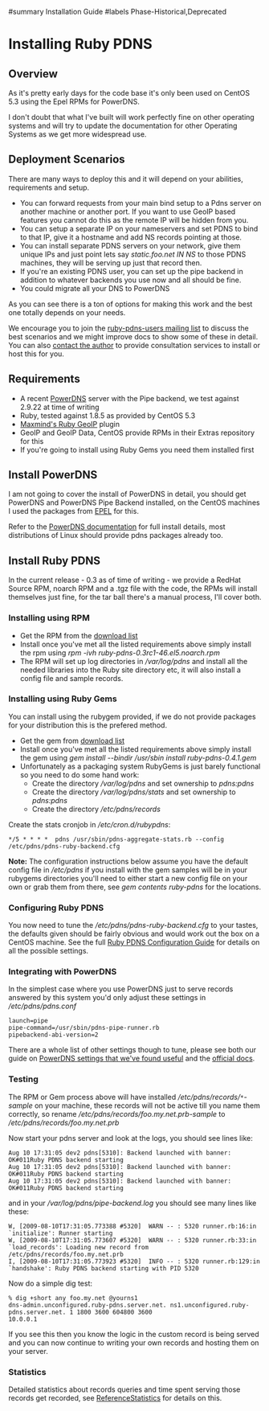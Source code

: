 ﻿#summary Installation Guide
#labels Phase-Historical,Deprecated

# Installing Ruby PDNS #
## Overview ##
As it's pretty early days for the code base it's only been used on CentOS 5.3 using the Epel RPMs for PowerDNS.

I don't doubt that what I've built will work perfectly fine on other operating systems and will try to update the documentation for other Operating Systems as we get more widespread use.


## Deployment Scenarios ##
There are many ways to deploy this and it will depend on your abilities, requirements and setup.

  * You can forward requests from your main bind setup to a Pdns server on another machine or another port.  If you want to use GeoIP based features you cannot do this as the remote IP will be hidden from you.
  * You can setup a separate IP on your nameservers and set PDNS to bind to that IP, give it a hostname and add NS records pointing at those.
  * You can install separate PDNS servers on your network, give them unique IPs and just point lets say _static.foo.net IN NS <your pdns server here>_ to those PDNS machines, they will be serving up just that record then.
  * If you're an existing PDNS user, you can set up the pipe backend in addition to whatever backends you use now and all should be fine.
  * You could migrate all your DNS to PowerDNS

As you can see there is a ton of options for making this work and the best one totally depends on your needs.

We encourage you to join the [ruby-pdns-users mailing list](http://groups.google.com/group/ruby-pdns-users) to discuss the best scenarios and we might improve docs to show some of these in detail.  You can also [contact the author](mailto:rip@devco.net) to provide consultation services to install or host this for you.

## Requirements ##
  * A recent [PowerDNS](http://www.powerdns.com/) server with the Pipe backend, we test against 2.9.22 at time of writing
  * Ruby, tested against 1.8.5 as provided by CentOS 5.3
  * [Maxmind's Ruby GeoIP](http://www.maxmind.com/app/ruby) plugin
  * GeoIP and GeoIP Data, CentOS provide RPMs in their Extras repository for this
  * If you're going to install using Ruby Gems you need them installed first

## Install PowerDNS ##
I am not going to cover the install of PowerDNS in detail, you should get PowerDNS and PowerDNS Pipe Backend installed, on the CentOS machines I used the packages from [EPEL](https://fedoraproject.org/wiki/EPEL) for this.

Refer to the [PowerDNS documentation](http://doc.powerdns.com/) for full install details, most distributions of Linux should provide pdns packages already too.

## Install Ruby PDNS ##
In the current release - 0.3 as of time of writing - we provide a RedHat Source RPM, noarch RPM and a .tgz file with the code, the RPMs will install themselves just fine, for the tar ball there's a manual process, I'll cover both.

### Installing using RPM ###
  * Get the RPM from the [download list](http://code.google.com/p/ruby-pdns/downloads/list)
  * Install once you've met all the listed requirements above simply install the rpm using _rpm -ivh ruby-pdns-0.3rc1-46.el5.noarch.rpm_
  * The RPM will set up log directories in _/var/log/pdns_ and install all the needed libraries into the Ruby site directory etc, it will also install a config file and sample records.

### Installing using Ruby Gems ###
You can install using the rubygem provided, if we do not provide packages for your distribution this is the prefered method.

  * Get the gem from [download list](http://code.google.com/p/ruby-pdns/downloads/list)
  * Install once you've met all the listed requirements above simply install the gem using _gem install --bindir /usr/sbin install ruby-pdns-0.4.1.gem_
  * Unfortunately as a packaging system RubyGems is just barely functional so you need to do some hand work:
    * Create the directory _/var/log/pdns_ and set ownership to _pdns:pdns_
    * Create the directory _/var/log/pdns/stats_ and set ownership to _pdns:pdns_
    * Create the directory _/etc/pdns/records_

Create the stats cronjob in _/etc/cron.d/rubypdns_:

```
*/5 * * * *  pdns /usr/sbin/pdns-aggregate-stats.rb --config /etc/pdns/pdns-ruby-backend.cfg
```

**Note:** The configuration instructions below assume you have the default config file in _/etc/pdns_ if you install with the gem samples will be in your rubygems directories you'll need to either start a new config file on your own or grab them from there, see _gem contents ruby-pdns_ for the locations.

### Configuring Ruby PDNS ###
You now need to tune the _/etc/pdns/pdns-ruby-backend.cfg_ to your tastes, the defaults given should be fairly obvious and would work out the box on a CentOS machine.  See the full [Ruby PDNS Configuration Guide](ReferenceConfigurationGuide.md) for details on all the possible settings.

### Integrating with PowerDNS ###
In the simplest case where you use PowerDNS just to serve records answered by this system you'd only adjust these settings in _/etc/pdns/pdns.conf_

```
launch=pipe
pipe-command=/usr/sbin/pdns-pipe-runner.rb
pipebackend-abi-version=2
```

There are a whole list of other settings though to tune, please see both our guide on [PowerDNS settings that we've found useful](PDNSConfigurationGuide.md) and the [official docs](http://docs.powerdns.org/).

### Testing ###
The RPM or Gem process above will have installed _/etc/pdns/records/`*`-sample_ on your machine, these records will not be active till you name them correctly, so rename _/etc/pdns/records/foo.my.net.prb-sample_ to _/etc/pdns/records/foo.my.net.prb_

Now start your pdns server and look at the logs, you should see lines like:

```
Aug 10 17:31:05 dev2 pdns[5310]: Backend launched with banner: OK#011Ruby PDNS backend starting
Aug 10 17:31:05 dev2 pdns[5310]: Backend launched with banner: OK#011Ruby PDNS backend starting
Aug 10 17:31:05 dev2 pdns[5310]: Backend launched with banner: OK#011Ruby PDNS backend starting
```

and in your _/var/log/pdns/pipe-backend.log_ you should see many lines like these:

```
W, [2009-08-10T17:31:05.773388 #5320]  WARN -- : 5320 runner.rb:16:in `initialize': Runner starting
W, [2009-08-10T17:31:05.773607 #5320]  WARN -- : 5320 runner.rb:33:in `load_records': Loading new record from /etc/pdns/records/foo.my.net.prb
I, [2009-08-10T17:31:05.773923 #5320]  INFO -- : 5320 runner.rb:129:in `handshake': Ruby PDNS backend starting with PID 5320
```

Now do a simple dig test:

```
% dig +short any foo.my.net @yourns1
dns-admin.unconfigured.ruby-pdns.server.net. ns1.unconfigured.ruby-pdns.server.net. 1 1800 3600 604800 3600
10.0.0.1
```

If you see this then you know the logic in the custom record is being served and you can now continue to writing your own records and hosting them on your server.

### Statistics ###
Detailed statistics about records queries and time spent serving those records get recorded, see [ReferenceStatistics](ReferenceStatistics.md) for details on this.